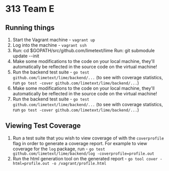 # 313 Team E

## Running things

1. Start the Vagrant machine - `vagrant up`
2. Log into the machine - `vagrant ssh`
3. Run: cd $GOPATH/src/github.com/limetext/lime
   Run: git submodule update --init
4. Make some modifications to the code on your local machine, they'll automatically be reflected in the source code on the virtual machine!
5. Run the backend test suite - `go test github.com/limetext/lime/backend/...` (to see with coverage statistics, run `go test -cover github.com/limetext/lime/backend/...`)
3. Make some modifications to the code on your local machine, they'll automatically be reflected in the source code on the virtual machine!
4. Run the backend test suite - `go test github.com/limetext/lime/backend/...` (to see with coverage statistics, run `go test -cover github.com/limetext/lime/backend/...`)

## Viewing Test Coverage

1. Run a test suite that you wish to view coverage of with the `coverprofile` flag in order to generate a coverage report. For example to view coverage for the `log` package, run - `go test github.com/limetext/lime/backend/log -coverprofile=profile.out`
2. Run the html generation tool on the generated report - `go tool cover -html=profile.out -o /vagrant/profile.html`
